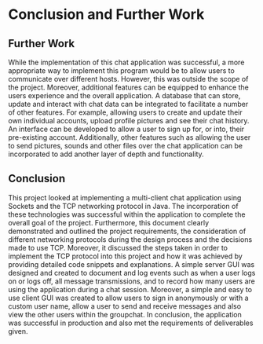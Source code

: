 # Conclusion and Further Work

## Further Work
While the implementation of this chat application was successful, a more appropriate way to implement this program would be to allow users to communicate over different hosts. However, this was outside the scope of the project. Moreover, additional features can be equipped to enhance the users experience and the overall application. A database that can store, update and interact with chat data can be integrated to facilitate a number of other features. For example, allowing users to create and update their own individual accounts, upload profile pictures and see their chat history. An interface can be developed to allow a user to sign up for, or into, their pre-existing account. Additionally, other features such as allowing the user to send pictures, sounds and other files over the chat application can be incorporated to add another layer of depth and functionality.


## Conclusion
This project looked at implementing a multi-client chat application using Sockets and the TCP networking protocol in Java. The incorporation of these technologies was successful within the application to complete the overall goal of the project. Furthermore, this document clearly demonstrated and outlined the project requirements, the consideration of different networking protocols during the design process and the decisions made to use TCP. Moreover, it discussed the steps taken in order to implement the TCP protocol into this project and how it was achieved by providing detailed code snippets and explanations. A simple server GUI was designed and created to document and log events such as when a user logs on or logs off, all message transmissions, and  to record how many users are using the application during a chat session. Moreover, a simple and easy to use client GUI was created to allow users to sign in anonymously or with a custom user name, allow a user to send and receive messages and also view the other users within the groupchat. In conclusion, the application was successful in production and also met the requirements of deliverables given.
